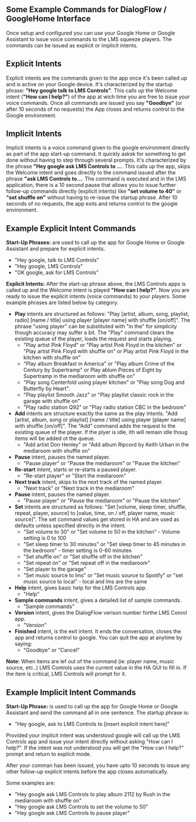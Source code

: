## Some Example Commands for DialogFlow / GoogleHome Interface
Once setup and configured you can use your Google Home or Google Assistant to issue voice commands to the LMS squeeze players.  The commands can be issued as explicit or implicit intents. 
## Explicit Intents
Explicit intents are the commands given to the app once it's been called up and is active on your Google device.  It's characterized by the startup phrase:  **"Hey google talk to LMS Controls"**.  This calls up the Welcome intent (**"How can I help?"**) of the app at wich time you are free to issue your voice commands.  Once all commands are issued you say **"Goodbye"** (or after 10 seconds of no requests) the App closes and returns control to the Google environment.
## Implicit Intents
Implicit intents is a voice command given to the google environment directly as part of the app start-up command.  It quickly asksk for something to get done without having to step through several prompts.  It's characterized by the phrase **"Hey google ask LMS Controls to ...**.  This calls up the app, skips the Welcome intent and goes directly to the command issued after the phrase **"ask LMS Controls to...**.  The command is executed and in the LMS application, there is a 10 second pause that allows you to issue further follow-up commands directly (explicit intents) like **"set volume to 40"** or **"set shuffle on"** without having to re-issue the startup phrase.  After 10 seconds of no requests, the app exits and returns control to the google environment.
## Example Explicit Intent Commands
**Start-Up Phrases:** are used to call up the app for Google Home or Google Assistant and prepare for explicit intents.
  - "Hey google, talk to LMS Controls"
  - "Hey google, LMS Controls"
  - "OK google, ask for LMS Controls"

**Explicit Intents:** After the start-up phrase above, the LMS Controls apps is called up and the Welcome intent is played **"How can I help?"**. Now you are ready to issue the explicit intents (voice commands) to your players. Some example phrases are listed below by category.
- **Play** intents are structured as follows:  "Play [artist, album, song, playlist, radio] [name / title] using player [player name] with shuffle [on/off]".  The phrase "using player" can be substituted with "in the" for simplicity though accuracy may suffer a bit.  The "Play" command clears the existing queue of the player, loads the request and starts playing.
  - "Play artist Pink Floyd" or "Play artist Pink Floyd in the kitchen" or "Play artist Pink Floyd with shuffle on" or Play artist Pink Floyd in the kitchen with shuffle on"
  - "Play album Breakfast in America" or "Play album Crime of the Century by Supertramp" or Play ablum Pieces of Eight by Supertramp in the mediaroom with shuffle on"
  - "Play song Centerfold using player kitchen" or "Play song Dog and Butterfly by Heart".
  - "Play playlist Smooth Jazz" or "Play playlist classic rock in the garage with shuffle on"
  - "Play radio station Q92" or "Play radio station CBC in the bedroom"
- **Add** intents are structure exactly the same as the play intents. "Add [artist, album, song or playlist] [name / title] using player [player name] with shuffle [on/off]".  The "Add" command adds the request to the existing queue of the player.  If the plyer is idle, ith will remain idle thoug items will be added ot the queue.
  - "Add artist Don Henley" or "Add album Ripcord by Keith Urban in the mediaroom with shuffle on"
- **Pause** intent, pauses the named player.
  - "Pause player" or "Pause the mediaroom" or "Pause the kitchen"
- **Re-start** intent, starts or re-starts a paused player.
  - "Re-start player" or "Start the mediaroom"
- **Next track** intent, skips to the next track of the named player.
  - "Next track" or "Next track in the mediaroom"
- **Pause** intent, pauses the named player.
  - "Pause player" or "Pause the mediaroom" or "Pause the kitchen"
- **Set** intents are structured as follows:  "Set [volume, sleep timer, shuffle, repeat, player, source] to [value, time, on / off, player name, music source]". The set command values get stored in HA and are used as defaults unless specified directly in the intent.
  - "Set volume to 30" or "Set volume to 50 in the kitchen" - Volume setting is 0 to 100
  - "Set sleep timer to 30 minutes" or "Set sleep timer to 45 minutes in the bedroom" - timer setting is 0-60 minutes
  - "Set shuffle on" or "Set shuffle off in the kitchen"
  - "Set repeat on" or "Set repeat off in the mediaroom"
  - "Set player to the garage"
  - "Set music source to lms" or "Set music source to Spotify" or "set music source to local" - local and lms are the same
- **Help** intent, gives basic help for the LMS Controls app.
  - "Help"
- **Sample commands** intent, gives a detailed list of sample commands.
  - "Sample commands"
- **Version** intent, gives the DialogFlow verison number forthe LMS Conrol app.
  - "Version"
- **Finished** intent, is the exit intent.  It ends the conversation, closes the app and returns control to google.  You can quit the app at anytime by saying:
  - "Goodbye" or "Cancel"

**Note:**  When items are lef out of the command (ie: player name, music source, etc..) LMS Controls uses the current value in the HA GUI to fill in.  If the item is critical, LMS Controls will prompt for it.
## Example Implicit Intent Commands
**Start-Up Phrase:** is used to call up the app for Google Home or Google Assistant and send the command all in one sentence. The startup phrase is:
  - "Hey google, ask to LMS Controls to [insert explicit intent here]"
  
Provided your implicit intent was understood google will call up the LMS Controls app and issue your intent directly without asking "How can I help?". If the intent was not understood you will get the "How can I help?" prompt and return to explicit mode.

After your comman has been issued, you have upto 10 seconds to issue any other follow-up explicit intents before the app closes automatically.

Some examples are:
  - "Hey google ask LMS Controls to play album 2112 by Rush in the mediaroom with shuffle on"
  - "Hey google ask LMS Controls to set the volume to 50"
  - "Hey google ask LMS Controls to pause player"

